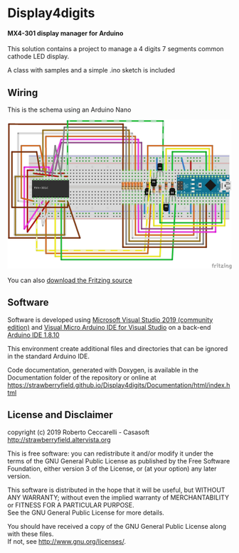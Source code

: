 # Display4digits
#### MX4-301 display manager for Arduino

This solution contains a project to manage a 4 digits 7 segments common cathode LED display.

A class with samples and a simple .ino sketch is included

## Wiring

This is the schema using an Arduino Nano

![](Schematics/BaseDisplay_bb.jpg)

You can also [download the Fritzing source](Schematics/BaseDisplay.fzz)

## Software

Software is developed using [Microsoft Visual Studio 2019 (community edition)](https://visualstudio.microsoft.com/it/vs/)
and [Visual Micro Arduino IDE for Visual Studio](https://www.visualmicro.com/) on
a back-end [Arduino IDE 1.8.10](https://www.arduino.cc/en/Main/Software)

This environment create additional files and directories that can be ignored in the standard Arduino IDE.

Code documentation, generated with Doxygen, is available in the Documentation folder of the repository
or online at https://strawberryfield.github.io/Display4digits/Documentation/html/index.html


## License and Disclaimer

copyright (c) 2019 Roberto Ceccarelli - Casasoft  
http://strawberryfield.altervista.org 
 
This is free software: 
you can redistribute it and/or modify it
under the terms of the GNU General Public License as published by
the Free Software Foundation, either version 3 of the License, or
(at your option) any later version.

This software is distributed in the hope that it will be useful,
but WITHOUT ANY WARRANTY; without even the implied warranty of
MERCHANTABILITY or FITNESS FOR A PARTICULAR PURPOSE.  
See the GNU General Public License for more details.

You should have received a copy of the GNU General Public License
along with these files.  
If not, see <http://www.gnu.org/licenses/>.